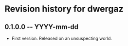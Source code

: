 # Revision history for dwergaz

## 0.1.0.0  -- YYYY-mm-dd

* First version. Released on an unsuspecting world.
